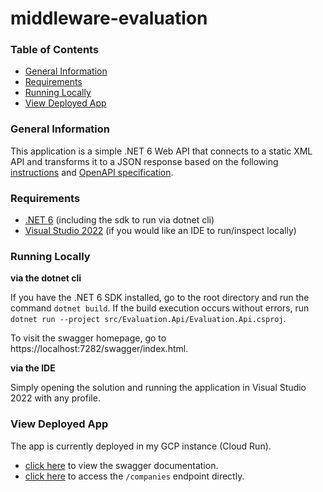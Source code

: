 # middleware-evaluation

### Table of Contents

- [General Information](#general-information)
- [Requirements](#requirements)
- [Running Locally](#running-locally)
- [View Deployed App](#view-deployed-app) 

### General Information

This application is a simple .NET 6 Web API that connects to a static XML API and transforms it to a JSON response based on the following [instructions](https://github.com/MiddlewareNewZealand/evaluation-instructions) and [OpenAPI specification](https://github.com/MiddlewareNewZealand/evaluation-instructions/blob/main/openapi-companies.yaml).

### Requirements

- [.NET 6](https://dotnet.microsoft.com/en-us/download/dotnet/6.0) (including the sdk to run via dotnet cli)
- [Visual Studio 2022](https://visualstudio.microsoft.com/downloads/) (if you would like an IDE to run/inspect locally)

### Running Locally

**via the dotnet cli**

If you have the .NET 6 SDK installed, go to the root directory and run the command `dotnet build`. If the build execution occurs without errors, run `dotnet run --project src/Evaluation.Api/Evaluation.Api.csproj`.

To visit the swagger homepage, go to https://localhost:7282/swagger/index.html.

**via the IDE**

Simply opening the solution and running the application in Visual Studio 2022 with any profile.

### View Deployed App

The app is currently deployed in my GCP instance (Cloud Run).

- [click here](https://evaluation-bvxeantrgq-ue.a.run.app/swagger/index.html) to view the swagger documentation.
- [click here](https://evaluation-bvxeantrgq-ue.a.run.app/v1/companies/1) to access the `/companies` endpoint directly.
